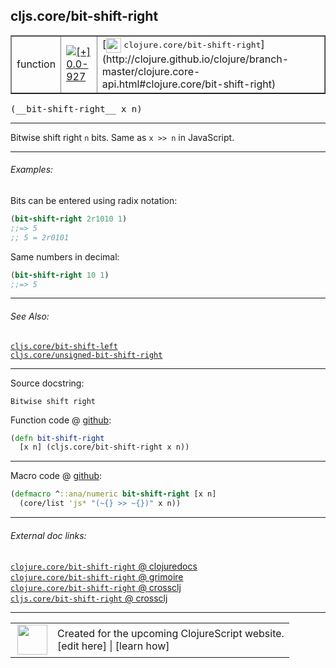 ## cljs.core/bit-shift-right



 <table border="1">
<tr>
<td>function</td>
<td><a href="https://github.com/cljsinfo/cljs-api-docs/tree/0.0-927"><img valign="middle" alt="[+] 0.0-927" title="Added in 0.0-927" src="https://img.shields.io/badge/+-0.0--927-lightgrey.svg"></a> </td>
<td>
[<img height="24px" valign="middle" src="http://i.imgur.com/1GjPKvB.png"> <samp>clojure.core/bit-shift-right</samp>](http://clojure.github.io/clojure/branch-master/clojure.core-api.html#clojure.core/bit-shift-right)
</td>
</tr>
</table>


 <samp>
(__bit-shift-right__ x n)<br>
</samp>

---

Bitwise shift right `n` bits.  Same as `x >> n` in JavaScript.

---

###### Examples:

Bits can be entered using radix notation:

```clj
(bit-shift-right 2r1010 1)
;;=> 5
;; 5 = 2r0101
```

Same numbers in decimal:

```clj
(bit-shift-right 10 1)
;;=> 5
```

---

###### See Also:

[`cljs.core/bit-shift-left`](cljs.core_bit-shift-left.md)<br>
[`cljs.core/unsigned-bit-shift-right`](cljs.core_unsigned-bit-shift-right.md)<br>

---


Source docstring:

```
Bitwise shift right
```


Function code @ [github](https://github.com/clojure/clojurescript/blob/r2723/src/cljs/cljs/core.cljs#L2135-L2137):

```clj
(defn bit-shift-right
  [x n] (cljs.core/bit-shift-right x n))
```

<!--
Repo - tag - source tree - lines:

 <pre>
clojurescript @ r2723
└── src
    └── cljs
        └── cljs
            └── <ins>[core.cljs:2135-2137](https://github.com/clojure/clojurescript/blob/r2723/src/cljs/cljs/core.cljs#L2135-L2137)</ins>
</pre>

-->

---

Macro code @ [github](https://github.com/clojure/clojurescript/blob/r2723/src/clj/cljs/core.clj#L529-L530):

```clj
(defmacro ^::ana/numeric bit-shift-right [x n]
  (core/list 'js* "(~{} >> ~{})" x n))
```

<!--
Repo - tag - source tree - lines:

 <pre>
clojurescript @ r2723
└── src
    └── clj
        └── cljs
            └── <ins>[core.clj:529-530](https://github.com/clojure/clojurescript/blob/r2723/src/clj/cljs/core.clj#L529-L530)</ins>
</pre>
-->

---


###### External doc links:

[`clojure.core/bit-shift-right` @ clojuredocs](http://clojuredocs.org/clojure.core/bit-shift-right)<br>
[`clojure.core/bit-shift-right` @ grimoire](http://conj.io/store/v1/org.clojure/clojure/1.7.0-beta3/clj/clojure.core/bit-shift-right/)<br>
[`clojure.core/bit-shift-right` @ crossclj](http://crossclj.info/fun/clojure.core/bit-shift-right.html)<br>
[`cljs.core/bit-shift-right` @ crossclj](http://crossclj.info/fun/cljs.core.cljs/bit-shift-right.html)<br>

---

 <table>
<tr><td>
<img valign="middle" align="right" width="48px" src="http://i.imgur.com/Hi20huC.png">
</td><td>
Created for the upcoming ClojureScript website.<br>
[edit here] | [learn how]
</td></tr></table>

[edit here]:https://github.com/cljsinfo/cljs-api-docs/blob/master/cljsdoc/cljs.core_bit-shift-right.cljsdoc
[learn how]:https://github.com/cljsinfo/cljs-api-docs/wiki/cljsdoc-files

<!--

This information was too distracting to show to readers, but I'll leave it
commented here since it is helpful to:

- pretty-print the data used to generate this document
- and show how to retrieve that data



The API data for this symbol:

```clj
{:description "Bitwise shift right `n` bits.  Same as `x >> n` in JavaScript.",
 :ns "cljs.core",
 :name "bit-shift-right",
 :signature ["[x n]"],
 :history [["+" "0.0-927"]],
 :type "function",
 :related ["cljs.core/bit-shift-left"
           "cljs.core/unsigned-bit-shift-right"],
 :full-name-encode "cljs.core_bit-shift-right",
 :source {:code "(defn bit-shift-right\n  [x n] (cljs.core/bit-shift-right x n))",
          :title "Function code",
          :repo "clojurescript",
          :tag "r2723",
          :filename "src/cljs/cljs/core.cljs",
          :lines [2135 2137]},
 :extra-sources [{:code "(defmacro ^::ana/numeric bit-shift-right [x n]\n  (core/list 'js* \"(~{} >> ~{})\" x n))",
                  :title "Macro code",
                  :repo "clojurescript",
                  :tag "r2723",
                  :filename "src/clj/cljs/core.clj",
                  :lines [529 530]}],
 :examples [{:id "5b75af",
             :content "Bits can be entered using radix notation:\n\n```clj\n(bit-shift-right 2r1010 1)\n;;=> 5\n;; 5 = 2r0101\n```\n\nSame numbers in decimal:\n\n```clj\n(bit-shift-right 10 1)\n;;=> 5\n```"}],
 :full-name "cljs.core/bit-shift-right",
 :clj-symbol "clojure.core/bit-shift-right",
 :docstring "Bitwise shift right"}

```

Retrieve the API data for this symbol:

```clj
;; from Clojure REPL
(require '[clojure.edn :as edn])
(-> (slurp "https://raw.githubusercontent.com/cljsinfo/cljs-api-docs/catalog/cljs-api.edn")
    (edn/read-string)
    (get-in [:symbols "cljs.core/bit-shift-right"]))
```

-->
